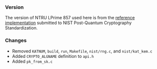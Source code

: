 ### Version

The version of NTRU LPrime 857 used here is from the [reference implementation](https://csrc.nist.gov/CSRC/media/Projects/Post-Quantum-Cryptography/documents/round-2/submissions/NTRU-Prime-Round2.zip) submitted to NIST Post-Quantum Cryptography Standardization.

### Changes

- Removed `KATNUM`, `build`, `run`, `Makefile`, `nist/rng.c`, and `nist/kat_kem.c`
- Added `CRYPTO_ALGNAME` definition to `api.h`
- Added `pk_from_sk.c`
